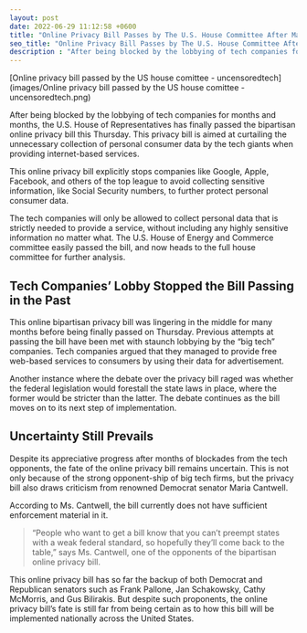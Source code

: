 ```yaml
---
layout: post
date: 2022-06-29 11:12:58 +0600
title: "Online Privacy Bill Passes by The U.S. House Committee After Many Hiccups"
seo_title: "Online Privacy Bill Passes by The U.S. House Committee After Many Hiccups | Uncensored Tech"
description : "After being blocked by the lobbying of tech companies for months and months, the U.S. House of Representatives has finally passed the bipartisan online privacy bill this Thursday."
---
```

[Online privacy bill passed by the US house comittee - uncensoredtech](images/Online privacy bill passed by the US house comittee - uncensoredtech.png)

After being blocked by the lobbying of tech companies for months and months, the U.S. House of Representatives has finally passed the bipartisan online privacy bill this Thursday. This privacy bill is aimed at curtailing the unnecessary collection of personal consumer data by the tech giants when providing internet-based services. 

This online privacy bill explicitly stops companies like Google, Apple, Facebook, and others of the top league to avoid collecting sensitive information, like Social Security numbers, to further protect personal consumer data.

The tech companies will only be allowed to collect personal data that is strictly needed to provide a service, without including any highly sensitive information no matter what. The U.S. House of Energy and Commerce committee easily passed the bill, and now heads to the full house committee for further analysis. 

## Tech Companies’ Lobby Stopped the Bill Passing in the Past

This online bipartisan privacy bill was lingering in the middle for many months before being finally passed on Thursday. Previous attempts at passing the bill have been met with staunch lobbying by the “big tech” companies. Tech companies argued that they managed to provide free web-based services to consumers by using their data for advertisement. 

Another instance where the debate over the privacy bill raged was whether the federal legislation would forestall the state laws in place, where the former would be stricter than the latter. The debate continues as the bill moves on to its next step of implementation. 

## Uncertainty Still Prevails

Despite its appreciative progress after months of blockades from the tech opponents, the fate of the online privacy bill remains uncertain. This is not only because of the strong opponent-ship of big tech firms, but the privacy bill also draws criticism from renowned Democrat senator Maria Cantwell. 

According to Ms. Cantwell, the bill currently does not have sufficient enforcement material in it.

>“People who want to get a bill know that you can’t preempt states with a weak federal standard, so hopefully they’ll come back to the table,” says Ms. Cantwell, one of the opponents of the bipartisan online privacy bill. 

This online privacy bill has so far the backup of both Democrat and Republican senators such as Frank Pallone, Jan Schakowsky, Cathy McMorris, and Gus Bilirakis. But despite such proponents, the online privacy bill’s fate is still far from being certain as to how this bill will be implemented nationally across the United States.
